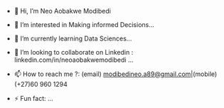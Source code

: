 - 👋 Hi, I’m Neo Aobakwe Modibedi
- 👀 I’m interested in Making informed Decisions...
- 🌱 I’m currently learning Data Sciences...
- 💞️ I’m looking to collaborate on Linkedin : linkedin.com/in/neoaobakwemodibedi
...
- 📫 How to reach me ?: (email) modibedineo.a89@gmail.com|(mobile) (+27)60 960 1294
  
- ⚡ Fun fact: ...

<!---
NeoAobakweModibedi/NeoAobakweModibedi is a ✨ special ✨ repository because its `README.md` (this file) appears on your GitHub profile.
You can click the Preview link to take a look at your changes.
--->
